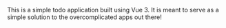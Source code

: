 This is a simple todo application built using Vue 3. It is meant to serve as a simple solution to the overcomplicated apps out there!
